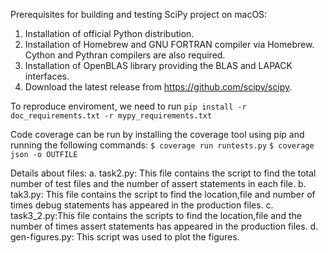 Prerequisites for building and testing SciPy project on macOS:
1.	Installation of official Python distribution.
2.	Installation of Homebrew and GNU FORTRAN compiler via Homebrew. Cython and Pythran compilers are also required.
3.	Installation of OpenBLAS library providing the BLAS and LAPACK interfaces.
4.	Download the latest release from https://github.com/scipy/scipy.

To reproduce enviroment, we need to run `pip install -r doc_requirements.txt -r mypy_requirements.txt`

Code coverage can be run by installing the coverage tool using pip and running the following commands: 
`$ coverage run runtests.py` 
`$ coverage json -o OUTFILE`

Details about files:
a. task2.py: This file contains the script to find the total number of test files and the number of assert statements in each file.
b. tak3.py: This file contains the script to find the location,file and number of times debug  statements has appeared in the production files.
c. task3_2.py:This file contains the scripts to find the location,file and the number of times assert statements has appeared in the production files.
d. gen-figures.py: This script was used to plot the figures.
